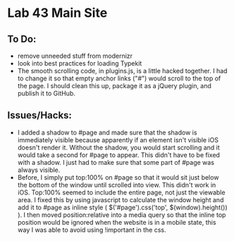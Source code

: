 # Lab 43 Main Site


## To Do:

* remove unneeded stuff from modernizr
* look into best practices for loading Typekit
* The smooth scrolling code, in plugins.js, is a little hacked together. I had to change it so that empty anchor links ("#") would scroll to the top of the page. I should clean this up, package it as a jQuery plugin, and publish it to GitHub.


## Issues/Hacks:

* I added a shadow to #page and made sure that the shadow is immediately visible because apparently if an element isn't visible iOS doesn't render it. Without the shadow, you would start scrolling and it would take a second for #page to appear. This didn't have to be fixed with a shadow. I just had to make sure that some part of #page was always visible.
* Before, I simply put top:100% on #page so that it would sit just below the bottom of the window until scrolled into view. This didn't work in iOS. Top:100% seemed to include the entire page, not just the viewable area. I fixed this by using javascript to calculate the window height and add it to #page as inline style ( $('#page').css('top', $(window).height()) ). I then moved position:relative into a media query so that the inline top position would be ignored when the website is in a mobile state, this way I was able to avoid using !important in the css.